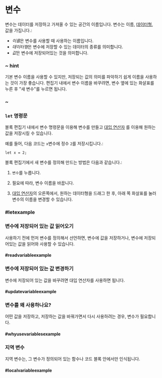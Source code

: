 # 변수

변수는 데이터를 저장하고 가져올 수 있는 공간의 이름입니다. 변수는 이름, [데이터형](/types), 값을 가집니다.:

* *이름*은 변수를 사용할 때 사용하는 이름입니다.
* *데이터형*은 변수에 저장할 수 있는 데이터의 종류를 의미합니다.
* *값*은 변수에 저장되어있는 것을 의미합니다.

### ~ hint

기본 변수 이름을 사용할 수 있지만, 저장되는 값의 의미를 파악하기 쉽게 이름을 사용하는 것이 가장 좋습니다. 편집기 내에서 변수 이름을 바꾸려면, 변수 옆에 있는 화살표를 누른 후 "새 변수"를 누르면 됩니다.

### ~

### `let` 명령문

블록 편집기 내에서 변수 명령문을 이용해 변수를 만들고 [대입 연산자](/blocks/variables/assign) 를 이용해 원하는 값을 저장시킬 수 있습니다.

예를 들어, 다음 코드는 `x`변수에 정수 `2`를 저장시킵니다.:

```block
let x = 2;
```

블록 편집기에서 새 변수를 정의해 만드는 방법은 다음과 같습니다.:

1. `변수`를 누릅니다.

2. 필요에 따라, 변수 이름을 바꿉니다.

3. [대입 연산자](/blocks/variables/assign)의 오른쪽에서, 원하는 데이터형을 드래그 한 후, 아래 쪽 화살표를 눌러 변수의 이름을 변경할 수 있습니다.

### #letexample

### 변수에 저장되어 있는 값 읽어오기

사용하기 전에 먼저 변수를 정의해서 선언하면, 변수에 값을 저장하거나, 변수에 저장되어있는 값을 읽어와 사용할 수 있습니다.

#### #readvariableexample

### 변수에 저장되어 있는 값 변경하기

변수에 저장되어 있는 값을 바꾸려면 대입 연산자를 사용하면 됩니다.

#### #updatevariableexample

### 변수를 왜 사용하나요?

어떤 값을 저장하고, 저장하는 값을 바꿔가면서 다시 사용하려는 경우, 변수가 필요합니다.

#### #whyusevariablesexample

### 지역 변수

지역 변수는, 그 변수가 정의되어 있는 함수나 코드 블록 안에서만 인식됩니다.

#### #localvariableexample